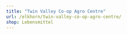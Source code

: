 ```yaml
---
title: "Twin Valley Co-op Agro Centre"
url: /elkhorn/twin-valley-co-op-agro-centre/
shop: Lebensmittel
---
```

